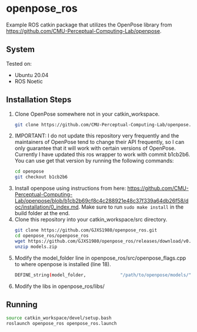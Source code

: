 # openpose_ros

Example ROS catkin package that utilizes the OpenPose library from https://github.com/CMU-Perceptual-Computing-Lab/openpose.

## System
Tested on:
* Ubuntu 20.04
* ROS Noetic

## Installation Steps

1. Clone OpenPose somewhere not in your catkin_workspace.
   ```bash
   git clone https://github.com/CMU-Perceptual-Computing-Lab/openpose.git
   ```
2. IMPORTANT: I do not update this repository very frequently and the maintainers of OpenPose tend to change their API frequently, so I can only guarantee that it will work with certain versions of OpenPose. Currently I have updated this ros wrapper to work with commit b1cb2b6. You can use get that version by running the following commands:
   ```bash
   cd openpose
   git checkout b1cb2b6
   ```
3. Install openpose using instructions from here: https://github.com/CMU-Perceptual-Computing-Lab/openpose/blob/b1cb2b69cf8c4c288921e48c37f339a64db26f58/doc/installation/0_index.md. Make sure to run `sudo make install` in the build folder at the end.
4. Clone this repository into your catkin_workspace/src directory.
   ```bash
   git clone https://github.com/GJXS1980/openpose_ros.git
   cd openpose_ros/openpose_ros
   wget https://github.com/GJXS1980/openpose_ros/releases/download/v0.1/models.zip
   unzip models.zip

   ```
5. Modify the model_folder line in openpose_ros/src/openpose_flags.cpp to where openpose is installed (line 18).
   ```bash
   DEFINE_string(model_folder,             "/path/to/openpose/models/",      "Folder path (absolute or relative) where the models (pose, face, ...) are located.");
   ```
6. Modify the libs in openpose_ros/libs/

## Running
```bash
source catkin_workspace/devel/setup.bash
roslaunch openpose_ros openpose_ros.launch
```
